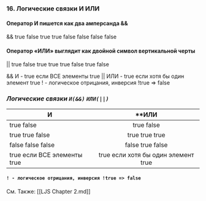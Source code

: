 ### **16. Логические связки И ИЛИ**

#### **Оператор И пишется как два амперсанда &&**

&& true false
true true false
false false false

#### **Оператор «ИЛИ» выглядит как двойной символ вертикальной черты**

|| true false
true true true
false true false

&& И - true если ВСЕ элементы true
|| ИЛИ - true если хотя бы один элемент true
! - логическое отрицания, инверсия !true => false

### **_Логические связки `И(&&)` `ИЛИ(||)`_**

| **И**                       |               \*\*ИЛИ               |
| --------------------------- | :---------------------------------: |
| true false                  |             true false              |
| true true false             |           true true true            |
| false false false           |          false true false           |
| true если ВСЕ элементы true | true если хотя бы один элемент true |

#### `! - логическое отрицания, инверсия !true => false`

См. Также:
[[LJS Chapter 2.md]]
